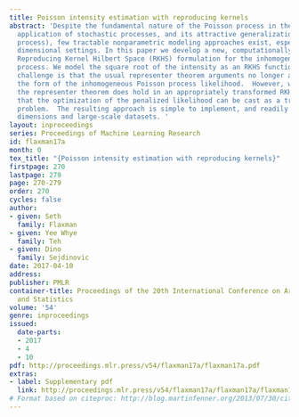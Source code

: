 ```yaml
---
title: Poisson intensity estimation with reproducing kernels
abstract: 'Despite the fundamental nature of the Poisson process in the theory and
  application of stochastic processes, and its attractive generalizations (e.g. Cox
  process), few tractable nonparametric modeling approaches exist, especially in high
  dimensional settings. In this paper we develop a new, computationally tractable
  Reproducing Kernel Hilbert Space (RKHS) formulation for the inhomogeneous Poisson
  process. We model the square root of the intensity as an RKHS function. The modeling
  challenge is that the usual representer theorem arguments no longer apply due to
  the form of the inhomogeneous Poisson process likelihood.  However, we prove that
  the representer theorem does hold in an appropriately transformed RKHS, guaranteeing
  that the optimization of the penalized likelihood can be cast as a tractable finite-dimensional
  problem.  The resulting approach is simple to implement, and readily scales to high
  dimensions and large-scale datasets. '
layout: inproceedings
series: Proceedings of Machine Learning Research
id: flaxman17a
month: 0
tex_title: "{Poisson intensity estimation with reproducing kernels}"
firstpage: 270
lastpage: 279
page: 270-279
order: 270
cycles: false
author:
- given: Seth
  family: Flaxman
- given: Yee Whye
  family: Teh
- given: Dino
  family: Sejdinovic
date: 2017-04-10
address: 
publisher: PMLR
container-title: Proceedings of the 20th International Conference on Artificial Intelligence
  and Statistics
volume: '54'
genre: inproceedings
issued:
  date-parts:
  - 2017
  - 4
  - 10
pdf: http://proceedings.mlr.press/v54/flaxman17a/flaxman17a.pdf
extras:
- label: Supplementary pdf
  link: http://proceedings.mlr.press/v54/flaxman17a/flaxman17a/flaxman17a-supp.pdf
# Format based on citeproc: http://blog.martinfenner.org/2013/07/30/citeproc-yaml-for-bibliographies/
---
```

